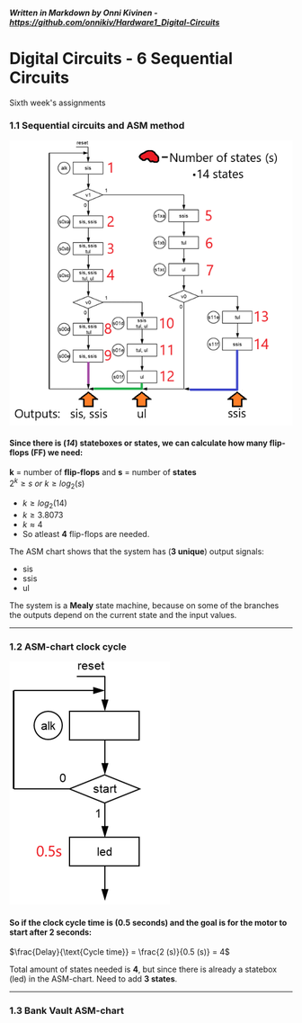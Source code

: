 ##### _Written in Markdown by Onni Kivinen_ - https://github.com/onnikiv/Hardware1_Digital-Circuits
# Digital Circuits - 6 Sequential Circuits
Sixth week's assignments

### 1.1 Sequential circuits and ASM method 

![alt text](/images/06_Sequential-1.1.png)   
#### Since there is (_14_) stateboxes or states, we can calculate how many flip-flops (FF) we need:

__k__ = number of __flip-flops__ and __s__ = number of __states__   
$2^k \geq s$ _or_ $k \geq log_2(s)$

- $k \geq log_2(14)$
- $k \geq 3.8073$
- $k ≈ 4$
- So atleast __4__ flip-flops are needed.   

The ASM chart shows that the system has (__3 unique__) output signals:
 - sis
 - ssis
 - ul

The system is a __Mealy__ state machine, because on some of the branches the outputs depend on the current state and the input values.

___

### 1.2 ASM-chart clock cycle   
![alt text](/images/06_Sequential-1.2.png)   
#### So if the clock cycle time is (0.5 seconds) and the goal is for the motor to start after 2 seconds:

$\frac{Delay}{\text{Cycle time}} = \frac{2 (s)}{0.5 (s)} = 4$

Total amount of states needed is __4__, but since there is already a statebox (led) in the ASM-chart. Need to add __3 states__.

___

### 1.3 Bank Vault ASM-chart

